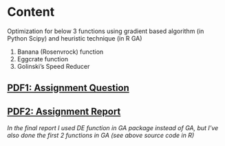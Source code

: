 # Content

Optimization for below 3 functions using gradient based algorithm (in Python Scipy) and heuristic technique (in R GA)

1. Banana (Rosenvrock) function
2. Eggcrate function
3. Golinski’s Speed Reducer

## [PDF1: Assignment Question](https://github.com/Yuhsuant1994/DataScienceTechInstitute/blob/master/Optimization/Assignment%202/assign2_question.pdf)
## [PDF2: Assignment Report](https://github.com/Yuhsuant1994/DataScienceTechInstitute/blob/master/Optimization/Assignment%202/Assignment%202%20report.pdf)

*In the final report I used DE function in GA package instead of GA, but I've also done the first 2 functions in GA (see above source code in R)*
